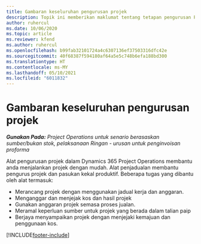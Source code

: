 ```yaml
---
title: Gambaran keseluruhan pengurusan projek
description: Topik ini memberikan maklumat tentang tetapan pengurusan Projek dalam Dynamics 365 Project Operations.
author: ruhercul
ms.date: 10/06/2020
ms.topic: article
ms.reviewer: kfend
ms.author: ruhercul
ms.openlocfilehash: b99fab32101724a4c6307136ef37503316dfc42e
ms.sourcegitcommit: 40f68387f594180af64a5e5c748b6efa188bd300
ms.translationtype: HT
ms.contentlocale: ms-MY
ms.lasthandoff: 05/10/2021
ms.locfileid: "6011832"
---
```

# <a name="project-management-overview"></a>Gambaran keseluruhan pengurusan projek

_**Gunakan Pada:** Project Operations untuk senario berasaskan sumber/bukan stok, pelaksanaan Ringan - urusan untuk penginvoisan proforma_

Alat pengurusan projek dalam Dynamics 365 Project Operations membantu anda menjalankan projek dengan mudah. Alat penjadualan membantu pengurus projek dan pasukan kekal produktif. Beberapa tugas yang dibantu oleh alat termasuk:

- Merancang projek dengan menggunakan jadual kerja dan anggaran.
- Menganggar dan menjejak kos dan hasil projek
- Gunakan anggaran projek semasa proses jualan.
- Meramal keperluan sumber untuk projek yang berada dalam talian paip
- Berjaya menyampaikan projek dengan menjejaki kemajuan dan penggunaan kos.


[!INCLUDE[footer-include](../includes/footer-banner.md)]